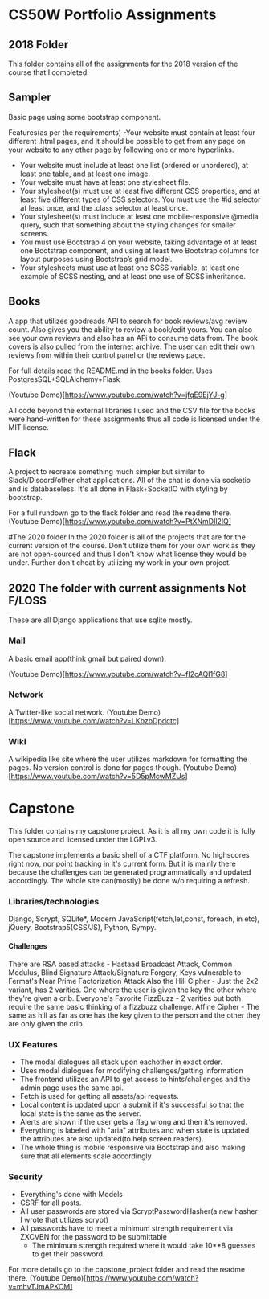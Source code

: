 # CS50W Portfolio Assignments

## 2018 Folder
This folder contains all of the assignments for the 2018 version of the course that I completed.

## Sampler
Basic page using some bootstrap component.

Features(as per the requirements)
-Your website must contain at least four different .html pages, and it should be possible to get from any page on your website to any other page by following one or more hyperlinks.
- Your website must include at least one list (ordered or unordered), at least one table, and at least one image.
- Your website must have at least one stylesheet file.
- Your stylesheet(s) must use at least five different CSS properties, and at least five different types of CSS selectors. You must use the #id selector at least once, and the .class selector at least once.
- Your stylesheet(s) must include at least one mobile-responsive @media query, such that something about the styling changes for smaller screens.
- You must use Bootstrap 4 on your website, taking advantage of at least one Bootstrap component, and using at least two Bootstrap columns for layout purposes using Bootstrap’s grid model.
- Your stylesheets must use at least one SCSS variable, at least one example of SCSS nesting, and at least one use of SCSS inheritance.


## Books
A app that utilizes goodreads API to search for book reviews/avg review count. Also gives you the ability to review a book/edit yours. You can also see your own reviews and also has an APi to consume data from.
The book covers is also pulled from the internet archive. The user can edit their own reviews from within their control panel or the reviews page.

For full details read the README.md in the books folder.
Uses PostgresSQL+SQLAlchemy+Flask

(Youtube Demo)[https://www.youtube.com/watch?v=jfqE9EjYJ-g]

All code beyond the external libraries I used and the CSV file for the books were hand-written for these assignments thus all code is licensed under the MIT license.


## Flack
A project to recreate something much simpler but similar to Slack/Discord/other chat applications. All of the chat is done via socketio and is databaseless. 
It's all done in Flask+SocketIO with styling by bootstrap.

For a full rundown go to the flack folder and read the readme there.
(Youtube Demo)[https://www.youtube.com/watch?v=PtXNmDIl2lQ]

#The 2020 folder
In the 2020 folder is all of the projects that are for the current version of the course. Don't utilize them for your own work as they are not open-sourced and thus I don't know what license they would be under. Further don't cheat by utilizing my work in your own project.


## 2020 The folder with current assignments Not F/LOSS
These are all Django applications that use sqlite mostly.
### Mail
A basic email app(think gmail but paired down).

(Youtube Demo)[https://www.youtube.com/watch?v=fI2cAQI1fG8]

### Network
A Twitter-like social network.
(Youtube Demo)[https://www.youtube.com/watch?v=LKbzbDpdctc]

### Wiki
A wikipedia like site where the user utilizes markdown for formatting the pages.
No version control is done for pages though.
(Youtube Demo)[https://www.youtube.com/watch?v=5D5pMcwMZUs]

# Capstone
This folder contains my capstone project. As it is all my own code it is fully open source and licensed under the LGPLv3.

The capstone implements a basic shell of a CTF platform. No highscores right now, nor point tracking in it's current form. But it is mainly there because the challenges can be generated programmatically and updated accordingly. The whole site can(mostly) be done w/o requiring a refresh. 

### Libraries/technologies
Django, Scrypt, SQLite*, Modern JavaScript(fetch,let,const, foreach, in etc), jQuery, Bootstrap5(CSS/JS), Python, Sympy.

#### Challenges
There are RSA based attacks
	- Hastaad Broadcast Attack, Common Modulus, Blind Signature Attack/Signature Forgery, Keys vulnerable to Fermat's Near Prime Factorization Attack
Also the Hill Cipher
	- Just the 2x2 variant, has 2 varities. One where the user is given the key the other where they're given a crib.
Everyone's Favorite FizzBuzz
	- 2 varities but both require the same basic thinking of a fizzbuzz challenge.
Affine Cipher
	- The same as hill as far as one has the key given to the person and the other they are only given the crib.

### UX Features
- The modal dialogues all stack upon eachother in exact order.
- Uses modal dialogues for modifying challenges/getting information
- The frontend utilizes an API to get access to hints/challenges and the admin page uses the same api.
- Fetch is used for getting all assets/api requests.
- Local content is updated upon a submit if it's successful so that the local state is the same as the server.
- Alerts are shown if the user gets a flag wrong and then it's removed.
- Everything is labeled with "aria" attributes and when state is updated the attributes are also updated(to help screen readers).
- The whole thing is mobile responsive via Bootstrap and also making sure that all elements scale accordingly

### Security
- Everything's done with Models
- CSRF for all posts.
- All user passwords are stored via ScryptPasswordHasher(a new hasher I wrote that utilizes scrypt)
- All passwords have to meet a minimum strength requirement via ZXCVBN for the password to be submittable
	- The minimum strength required where it would take 10**8 guesses to get their password.
	
For more details go to the capstone_project folder and read the readme there.
(Youtube Demo)[https://www.youtube.com/watch?v=mhvTJmAPKCM]
